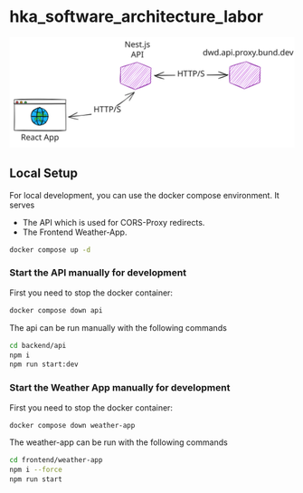 # hka_software_architecture_labor

![img](architecture.svg)

## Local Setup

For local development, you can use the docker compose environment. It serves

- The API which is used for CORS-Proxy redirects.
- The Frontend Weather-App.

```sh
docker compose up -d
```

### Start the API manually for development

First you need to stop the docker container:

```sh
docker compose down api
```

The api can be run manually with the following commands

```sh
cd backend/api
npm i
npm run start:dev
```

### Start the Weather App manually for development

First you need to stop the docker container:

```sh
docker compose down weather-app
```

The weather-app can be run with the following commands

```sh
cd frontend/weather-app
npm i --force
npm run start
```